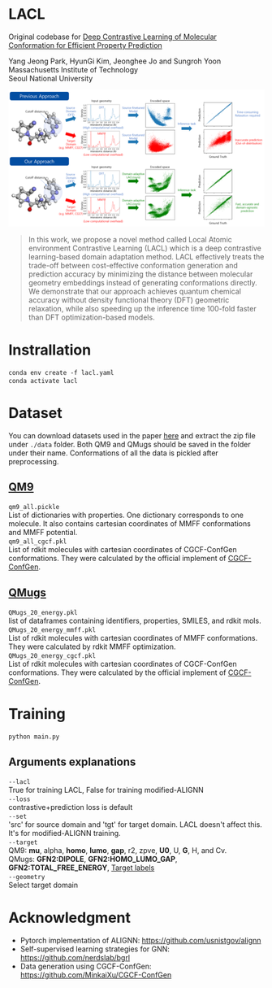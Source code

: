 # LACL

Original codebase for [Deep Contrastive Learning of Molecular Conformation for Efficient Property Prediction]()

Yang Jeong Park, HyunGi Kim, Jeonghee Jo and Sungroh Yoon   
Massachusetts Institute of Technology   
Seoul National University


![](images/Advantage_of_our_approach_revision.png)

>In this work, we propose a novel method called Local Atomic environment Contrastive Learning (LACL) which is a deep contrastive learning-based domain adaptation method. LACL effectively treats the trade-off between cost-effective conformation generation and prediction accuracy by minimizing the distance between molecular geometry embeddings instead of generating conformations directly. We demonstrate that our approach achieves quantum chemical accuracy without density functional theory (DFT) geometric relaxation, while also speeding up the inference time 100-fold faster than DFT optimization-based models.

# Instrallation
```
conda env create -f lacl.yaml
conda activate lacl
```
# Dataset
You can download datasets used in the paper [here](https://drive.google.com/drive/folders/1pVFronnO5AY2TSQLygCR8TUPeWeTKn9I?usp=sharing) and extract the zip file under `./data` folder. Both QM9 and QMugs should be saved in the folder under their name. Conformations of all the data is pickled after preprocessing. 
## [QM9](https://figshare.com/collections/Quantum_chemistry_structures_and_properties_of_134_kilo_molecules/978904)
`qm9_all.pickle`   
List of dictionaries with properties. One dictionary corresponds to one molecule. It also contains cartesian coordinates of MMFF conformations and MMFF potential.   
`qm9_all_cgcf.pkl`   
List of rdkit molecules with cartesian coordinates of CGCF-ConfGen conformations. They were calculated by the official implement of [CGCF-ConfGen](https://github.com/MinkaiXu/CGCF-ConfGen).

## [QMugs](https://www.research-collection.ethz.ch/handle/20.500.11850/482129)
`QMugs_20_energy.pkl`    
list of dataframes containing identifiers, properties, SMILES, and rdkit mols.   
`QMugs_20_energy_mmff.pkl`   
List of rdkit molecules with cartesian coordinates of MMFF conformations. They were calculated by rdkit MMFF optimization.   
`QMugs_20_energy_cgcf.pkl`    
List of rdkit molecules with cartesian coordinates of CGCF-ConfGen conformations. They were calculated by the official implement of [CGCF-ConfGen](https://github.com/MinkaiXu/CGCF-ConfGen).


# Training
```
python main.py
```
## Arguments explanations    
`--lacl`    
True for training LACL, False for training modified-ALIGNN    
`--loss`    
contrastive+prediction loss is default   
`--set`    
'src' for source domain and 'tgt' for target domain. LACL doesn't affect this. It's for modified-ALIGNN training.  
`--target`    
QM9: **mu**, alpha, **homo**, **lumo**, **gap**, r2, zpve, **U0**, U, **G**, H, and Cv.   
QMugs: **GFN2:DIPOLE**, **GFN2:HOMO_LUMO_GAP**, **GFN2:TOTAL_FREE_ENERGY**, [Target labels](data/data.py)   
`--geometry`   
Select target domain


# Acknowledgment
- Pytorch implementation of ALIGNN: https://github.com/usnistgov/alignn
- Self-supervised learning strategies for GNN: https://github.com/nerdslab/bgrl
- Data generation using CGCF-ConfGen: https://github.com/MinkaiXu/CGCF-ConfGen
